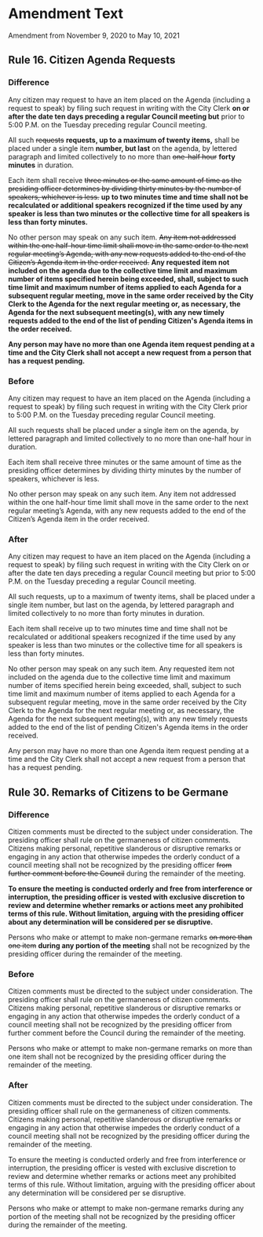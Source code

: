 # Amendment Text

Amendment from November 9, 2020 to May 10, 2021

## Rule 16. Citizen Agenda Requests

### Difference

Any citizen may request
to have an item placed on the Agenda (including a request to speak)
by filing such request in writing with the City Clerk 
**on or after the date ten days preceding a regular Council meeting but**
prior to
5:00 P.M. on the 
Tuesday preceding regular Council meeting. 

All such
~~requests~~
**requests, up to a maximum of twenty items,** 
shall be placed under a single item 
**number, but last**
on the agenda,
by lettered paragraph and limited collectively to no more than
~~one-half hour~~
**forty minutes**
in duration.

Each item shall receive
~~three minutes
or the same amount of time as the presiding officer determines by
dividing thirty minutes by the number of speakers, whichever is
less.~~ 
**up to two minutes
time and time shall not be recalculated or additional speakers
recognized if the time used by any speaker is less than two minutes
or the collective time for all speakers is less than forty minutes.**

No other person may speak on any such item. 
~~Any item not
addressed within the one half-hour time limit shall move in the
same order to the next regular meeting’s Agenda, with any new
requests added to the end of the Citizen’s Agenda item in the order
received.~~
**Any requested item not included
on the agenda due to the collective time limit and maximum number of items
specified herein being exceeded, shall, subject to such time limit and maximum number
of items applied to each Agenda for a subsequent regular meeting, move in the same order
received by the City Clerk to the Agenda for the next regular meeting or, as necessary, 
the Agenda for the next subsequent
meeting(s), with any new timely requests added to the end of the list of pending Citizen's 
Agenda items in the order received.**

**Any person may have no more than one Agenda item request pending at a time and the City Clerk 
shall not accept a new request from a person that has a request pending.**

### Before

Any citizen may request
to have an item placed on the Agenda (including a request to speak)
by filing such request in writing with the City Clerk prior to
5:00 P.M. on the 
Tuesday preceding regular Council meeting. 

All such requests shall be placed under a single item on the agenda,
by lettered paragraph and limited collectively to no more than
one-half hour in duration.

Each item shall receive three minutes
or the same amount of time as the presiding officer determines by
dividing thirty minutes by the number of speakers, whichever is
less. 

No other person may speak on any such item. Any item not
addressed within the one half-hour time limit shall move in the
same order to the next regular meeting’s Agenda, with any new
requests added to the end of the Citizen’s Agenda item in the order
received.

### After

Any citizen may request
to have an item placed on the Agenda (including a request to speak)
by filing such request in writing with the City Clerk
on or after the date ten days preceding a regular Council meeting but
prior to
5:00 P.M. on the 
Tuesday preceding a regular Council meeting.

All such requests,
up to a maximum of twenty items,
shall be placed under a single item 
number, but last
on the agenda,
by lettered paragraph and limited collectively to no more than
forty minutes
in duration. 

Each item shall receive up to two minutes
time and time shall not be recalculated or additional speakers
recognized if the time used by any speaker is less than two minutes
or the collective time for all speakers is less than forty minutes.

No other person may speak on any such item. Any requested item not included
on the agenda due to the collective time limit and maximum number of items
specified herein being exceeded, shall, subject to such time limit and maximum number
of items applied to each Agenda for a subsequent regular meeting, move in the same order
received by the City Clerk to the Agenda for the next regular meeting or, as necessary, 
the Agenda for the next subsequent
meeting(s), with any new timely requests added to the end of the list of pending Citizen's 
Agenda items in the order received.

Any person may have no more than one Agenda item request pending at a time and the City Clerk 
shall not accept a new request from a person that has a request pending.

## Rule 30. Remarks of Citizens to be Germane

### Difference

Citizen comments must be directed to the subject under consideration.
The presiding officer shall rule on the germaneness of citizen comments.
Citizens making personal, repetitive slanderous or disruptive
remarks or engaging in any action that otherwise impedes the
orderly conduct of a council meeting shall not be recognized by
the presiding officer ~~from further comment before the Council~~
during the remainder of the meeting. 

**To ensure the meeting is conducted orderly and free from interference
or interruption, the presiding officer is vested with exclusive discretion to
review and determine whether remarks or actions meet any prohibited terms
of this rule. Without limitation, arguing with the presiding officer about
any determination will be considered per se disruptive.**

Persons who make or attempt
to make non-germane remarks 
~~on more than one item~~
**during any portion of the meeting**
shall not be
recognized by the presiding officer during the remainder of the
meeting.

### Before

Citizen comments must be directed to the subject under consideration.
The presiding officer shall rule on the germaneness of citizen comments.
Citizens making personal, repetitive slanderous or disruptive
remarks or engaging in any action that otherwise impedes the
orderly conduct of a council meeting shall not be recognized by
the presiding officer from further comment before the Council
during the remainder of the meeting. 

Persons who make or attempt
to make non-germane remarks on more than one item shall not be
recognized by the presiding officer during the remainder of the
meeting.

### After

Citizen comments must be directed to the subject under consideration.
The presiding officer shall rule on the germaneness of citizen comments.
Citizens making personal, repetitive slanderous or disruptive
remarks or engaging in any action that otherwise impedes the
orderly conduct of a council meeting shall not be recognized by
the presiding officer
during the remainder of the meeting. 

To ensure the meeting is conducted orderly and free from interference
or interruption, the presiding officer is vested with exclusive discretion to
review and determine whether remarks or actions meet any prohibited terms
of this rule. Without limitation, arguing with the presiding officer about
any determination will be considered per se disruptive.

Persons who make or attempt
to make non-germane remarks
during any portion of the meeting
shall not be
recognized by the presiding officer during the remainder of the
meeting.
